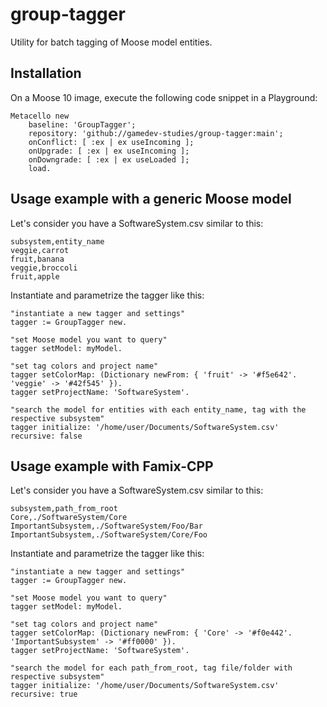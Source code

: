 # group-tagger
Utility for batch tagging of Moose model entities. 

## Installation
On a Moose 10 image, execute the following code snippet in a Playground:

```Smalltalk
Metacello new
    baseline: 'GroupTagger';
    repository: 'github://gamedev-studies/group-tagger:main';
    onConflict: [ :ex | ex useIncoming ];
    onUpgrade: [ :ex | ex useIncoming ];
    onDowngrade: [ :ex | ex useLoaded ];
    load.
```

## Usage example with a generic Moose model
Let's consider you have a SoftwareSystem.csv similar to this:
```
subsystem,entity_name
veggie,carrot
fruit,banana
veggie,broccoli
fruit,apple
```

Instantiate and parametrize the tagger like this:
```Smalltalk
"instantiate a new tagger and settings"
tagger := GroupTagger new.

"set Moose model you want to query"
tagger setModel: myModel.

"set tag colors and project name"
tagger setColorMap: (Dictionary newFrom: { 'fruit' -> '#f5e642'. 'veggie' -> '#42f545' }).
tagger setProjectName: 'SoftwareSystem'.

"search the model for entities with each entity_name, tag with the respective subsystem"
tagger initialize: '/home/user/Documents/SoftwareSystem.csv' recursive: false
```

## Usage example with Famix-CPP
Let's consider you have a SoftwareSystem.csv similar to this:
```
subsystem,path_from_root
Core,./SoftwareSystem/Core
ImportantSubsystem,./SoftwareSystem/Foo/Bar
ImportantSubsystem,./SoftwareSystem/Core/Foo
```

Instantiate and parametrize the tagger like this:
```Smalltalk
"instantiate a new tagger and settings"
tagger := GroupTagger new.

"set Moose model you want to query"
tagger setModel: myModel.

"set tag colors and project name"
tagger setColorMap: (Dictionary newFrom: { 'Core' -> '#f0e442'. 'ImportantSubsystem' -> '#ff0000' }).
tagger setProjectName: 'SoftwareSystem'.

"search the model for each path_from_root, tag file/folder with respective subsystem"
tagger initialize: '/home/user/Documents/SoftwareSystem.csv' recursive: true
```

